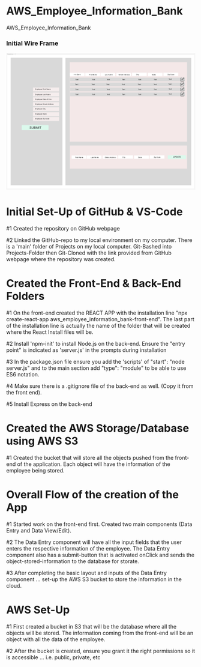 # AWS_Employee_Information_Bank
AWS_Employee_Information_Bank

### Initial Wire Frame ###

![ScreenShot](aws_employee_information_bank-supporting-files/AWS_Employee_Information_Bank-wireframe.png)


# Initial Set-Up of GitHub & VS-Code
#1 Created the repository on GitHub webpage

#2 Linked the GitHub-repo to my local environment on my computer. There is a 'main' folder of Projects on my local computer. Git-Bashed into Projects-Folder then Git-Cloned with the link provided from GitHub webpage where the repository was created.

# Created the Front-End & Back-End Folders
#1 On the front-end created the REACT APP with the installation line "npx create-react-app aws_employee_information_bank-front-end". The last part of the installation line is actually the name of the folder that will be created where the React Install files will be.

#2 Install 'npm-init' to install Node.js on the back-end. Ensure the "entry point" is indicated as 'server.js' in the prompts during installation 

#3 In the package.json file ensure you add the 'scripts' of "start": "node server.js" and to the main section add "type": "module" to be able to use ES6 notation.

#4 Make sure there is a .gitignore file of the back-end as well. (Copy it from the front end).

#5 Install Express on the back-end

# Created the AWS Storage/Database using AWS S3

#1 Created the bucket that will store all the objects pushed from the front-end of the application. Each object will have the information of the employee being stored.

# Overall Flow of the creation of the App

#1 Started work on the front-end first. Created two main components (Data Entry and Data View/Edit).

#2 The Data Entry component will have all the input fields that the user enters the respective information of the employee. The Data Entry component also has a submit-button that is activated onClick and sends the object-stored-information to the database for storate.

#3 After completing the basic layout and inputs of the Data Entry component ... set-up the AWS S3 bucket to store the information in the cloud.

# AWS Set-Up

#1 First created a bucket in S3 that will be the database where all the objects will be stored. The information coming from the front-end will be an object with all the data of the employee.

#2 After the bucket is created, ensure you grant it the right permissions so it is accessible ... i.e. public, private, etc
